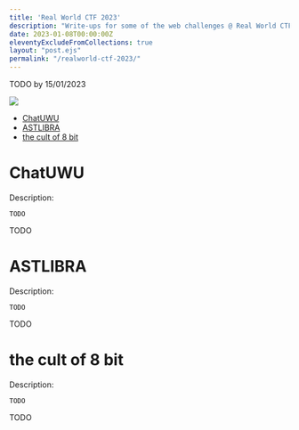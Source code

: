 ```yaml
---
title: 'Real World CTF 2023'
description: "Write-ups for some of the web challenges @ Real World CTF 2023"
date: 2023-01-08T00:00:00Z
eleventyExcludeFromCollections: true
layout: "post.ejs"
permalink: "/realworld-ctf-2023/"
---
```


TODO by 15/01/2023

![](/assets/images/posts/rwctf.png)

* [ChatUWU](#chatuwu)
* [ASTLIBRA](#astlibra)
* [the cult of 8 bit](#thecultof8bit)

<a name="chatuwu"></a>
# ChatUWU

Description:
```
TODO
```

TODO

<a name="astlibra"></a>
# ASTLIBRA

Description:
```
TODO
```

TODO

<a name="thecultof8bit"></a>
# the cult of 8 bit

Description:
```
TODO
```

TODO